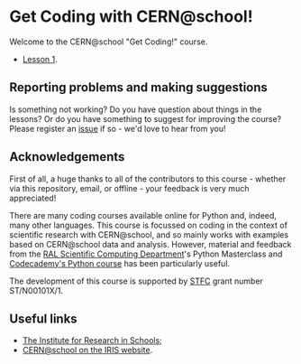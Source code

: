# Get Coding with CERN@school!

Welcome to the CERN@school "Get Coding!" course.

* [Lesson 1](./01_lesson1.ipynb).

## Reporting problems and making suggestions
Is something not working? Do you have question
about things in the lessons? Or do you have something
to suggest for improving the course? Please register an
[issue](./issues) if so - we'd love to hear from you!

## Acknowledgements
First of all, a huge thanks to all of the contributors
to this course - whether via this repository, email,
or offline - your feedback is very much appreciated!

There are many coding courses available online for
Python and, indeed, many other languages.
This course is focussed on coding in the context
of scientific research with CERN@school,
and so mainly works with examples based on
CERN@school data and analysis.
However, material and feedback from the
[RAL Scientific Computing Department](http://www.scd.stfc.ac.uk/SCD/)'s
Python Masterclass
and
[Codecademy's Python course](https://www.codecademy.com/learn/python)
has been particularly useful.

The development of this course is supported by
[STFC](http://www.stfc.ac.uk)
grant number ST/N00101X/1.

## Useful links

* [The Institute for Research in Schools](http://researchinschools.org);
* [CERN@school on the IRIS website](http://researchinschools.org/CERN).
